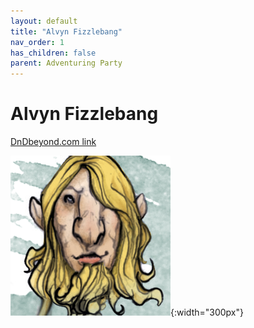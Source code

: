 ```yaml
---
layout: default
title: "Alvyn Fizzlebang"
nav_order: 1
has_children: false
parent: Adventuring Party
---
```


# Alvyn Fizzlebang

[DnDbeyond.com link](https://www.dndbeyond.com/characters/23130358)

![full_art](img/alvyn_full.png){:width="300px"}
